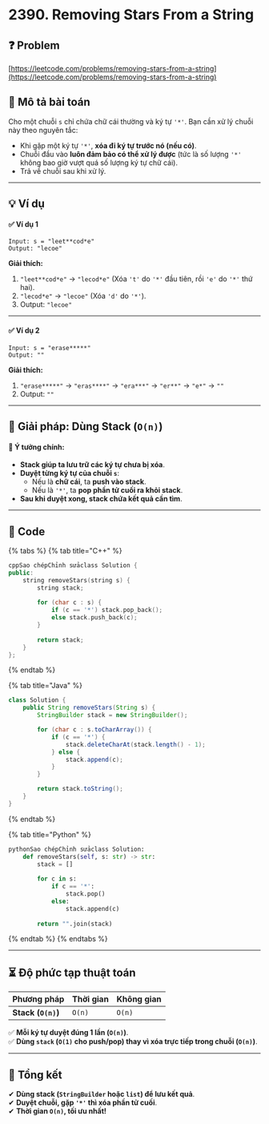 # 2390. Removing Stars From a String

## ❓ Problem

[https://leetcode.com/problems/removing-stars-from-a-string](https://leetcode.com/problems/removing-stars-from-a-string)

## **📌 Mô tả bài toán**

Cho một chuỗi `s` chỉ chứa chữ cái thường và ký tự `'*'`. Bạn cần xử lý chuỗi này theo nguyên tắc:

* Khi gặp một ký tự `'*'`, **xóa đi ký tự trước nó (nếu có)**.
* Chuỗi đầu vào **luôn đảm bảo có thể xử lý được** (tức là số lượng `'*'` không bao giờ vượt quá số lượng ký tự chữ cái).
* Trả về chuỗi sau khi xử lý.

***

## **💡 Ví dụ**

#### ✅ **Ví dụ 1**

```
Input: s = "leet**cod*e"
Output: "lecoe"
```

**Giải thích:**

1. `"leet**cod*e"` → `"lecod*e"` (Xóa `'t'` do `'*'` đầu tiên, rồi `'e'` do `'*'` thứ hai).
2. `"lecod*e"` → `"lecoe"` (Xóa `'d'` do `'*'`).
3. Output: `"lecoe"`

***

#### ✅ **Ví dụ 2**

```
Input: s = "erase*****"
Output: ""
```

**Giải thích:**

1. `"erase*****"` → `"eras****"` → `"era***"` → `"er**"` → `"e*"` → `""`
2. Output: `""`

***

## **🚀 Giải pháp: Dùng Stack (`O(n)`)**

#### 📌 **Ý tưởng chính:**

* **Stack giúp ta lưu trữ các ký tự chưa bị xóa**.
* **Duyệt từng ký tự của chuỗi `s`**:
  * Nếu là **chữ cái**, ta **push vào stack**.
  * Nếu là `'*'`, ta **pop phần tử cuối ra khỏi stack**.
* **Sau khi duyệt xong, stack chứa kết quả cần tìm**.

***

## **📜 Code**

{% tabs %}
{% tab title="C++" %}
```cpp
cppSao chépChỉnh sửaclass Solution {
public:
    string removeStars(string s) {
        string stack;
        
        for (char c : s) {
            if (c == '*') stack.pop_back();
            else stack.push_back(c);
        }
        
        return stack;
    }
};
```
{% endtab %}

{% tab title="Java" %}
```java
class Solution {
    public String removeStars(String s) {
        StringBuilder stack = new StringBuilder();

        for (char c : s.toCharArray()) {
            if (c == '*') {
                stack.deleteCharAt(stack.length() - 1);
            } else {
                stack.append(c);
            }
        }

        return stack.toString();
    }
}
```
{% endtab %}

{% tab title="Python" %}
```python
pythonSao chépChỉnh sửaclass Solution:
    def removeStars(self, s: str) -> str:
        stack = []
        
        for c in s:
            if c == '*':
                stack.pop()
            else:
                stack.append(c)
        
        return "".join(stack)
```
{% endtab %}
{% endtabs %}

***

## **⏳ Độ phức tạp thuật toán**

| Phương pháp        | Thời gian | Không gian |
| ------------------ | --------- | ---------- |
| **Stack (`O(n)`)** | `O(n)`    | `O(n)`     |

✅ **Mỗi ký tự duyệt đúng 1 lần (`O(n)`)**.\
✅ **Dùng `stack` (`O(1)` cho push/pop) thay vì xóa trực tiếp trong chuỗi (`O(n)`)**.

***

## **📌 Tổng kết**

✔ **Dùng stack (`StringBuilder` hoặc `list`) để lưu kết quả**.\
✔ **Duyệt chuỗi, gặp `'*'` thì xóa phần tử cuối**.\
✔ **Thời gian `O(n)`, tối ưu nhất!**
